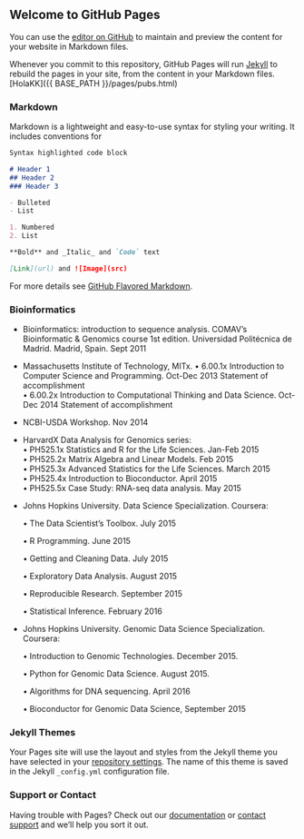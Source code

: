 ## Welcome to GitHub Pages

You can use the [editor on GitHub](https://github.com/jdieramon/jdieramon.github.io/edit/master/index.md) to maintain and preview the content for your website in Markdown files.

Whenever you commit to this repository, GitHub Pages will run [Jekyll](https://jekyllrb.com/) to rebuild the pages in your site, from the content in your Markdown files.
[HolaKK]({{ BASE_PATH }}/pages/pubs.html)
### Markdown

Markdown is a lightweight and easy-to-use syntax for styling your writing. It includes conventions for

```markdown
Syntax highlighted code block

# Header 1
## Header 2
### Header 3

- Bulleted
- List

1. Numbered
2. List

**Bold** and _Italic_ and `Code` text

[Link](url) and ![Image](src)
```

For more details see [GitHub Flavored Markdown](https://guides.github.com/features/mastering-markdown/).

### Bioinformatics  
* Bioinformatics: introduction to sequence analysis. COMAV’s Bioinformatic & Genomics course 1st edition. Universidad Politécnica de Madrid. Madrid, Spain. Sept 2011
  
* Massachusetts Institute of Technology, MITx.
      • 6.00.1x Introduction to Computer Science and Programming. Oct-Dec 2013 Statement of accomplishment   
      • 6.00.2x Introduction to Computational Thinking and Data Science. Oct-Dec 2014 Statement of accomplishment  
      
* NCBI-USDA Workshop. Nov 2014  
    
* HarvardX Data Analysis for Genomics series:  
      • PH525.1x Statistics and R for the Life Sciences. Jan-Feb 2015  
      • PH525.2x Matrix Algebra and Linear Models. Feb 2015  
      • PH525.3x Advanced Statistics for the Life Sciences.  March 2015  
      • PH525.4x Introduction to Bioconductor. April 2015  
      • PH525.5x Case Study: RNA-seq data analysis. May 2015


* Johns Hopkins University. Data Science Specialization. Coursera: 

    • The Data Scientist’s Toolbox. July 2015 

    • R Programming. June 2015

    • Getting and Cleaning Data. July 2015

    • Exploratory Data Analysis. August 2015

    • Reproducible Research. September 2015

    • Statistical Inference. February 2016


* Johns Hopkins University. Genomic Data Science Specialization. Coursera:

    • Introduction to Genomic Technologies. December 2015. 

    • Python for Genomic Data Science. August 2015.

    • Algorithms for DNA sequencing. April 2016 

    • Bioconductor for Genomic Data Science, September 2015



### Jekyll Themes

Your Pages site will use the layout and styles from the Jekyll theme you have selected in your [repository settings](https://github.com/jdieramon/jdieramon.github.io/settings). The name of this theme is saved in the Jekyll `_config.yml` configuration file.

### Support or Contact

Having trouble with Pages? Check out our [documentation](https://help.github.com/categories/github-pages-basics/) or [contact support](https://github.com/contact) and we’ll help you sort it out.
